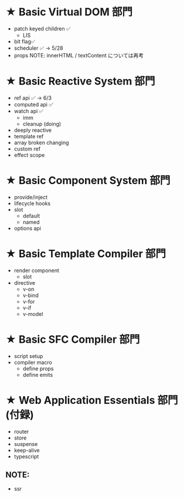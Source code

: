 # ★ Basic Virtual DOM 部門

- patch keyed children ✅
  - LIS
- bit flag✅
- scheduler ✅
  -> 5/28
- props
  NOTE: innerHTML / textContent については再考

# ★ Basic Reactive System 部門

- ref api ✅
  -> 6/3
- computed api ✅
- watch api ✅
  - imm
  - cleanup (doing)
- deeply reactive
- template ref
- array broken changing
- custom ref
- effect scope

# ★ Basic Component System 部門

- provide/inject
- lifecycle hooks
- slot
  - default
  - named
- options api

# ★ Basic Template Compiler 部門

- render component
  - slot
- directive
  - v-on
  - v-bind
  - v-for
  - v-if
  - v-model

# ★ Basic SFC Compiler 部門

- script setup
- compiler macro
  - define props
  - define emits

# ★ Web Application Essentials 部門 (付録)

- router
- store
- suspense
- keep-alive
- typescript

## NOTE:

- ssr
